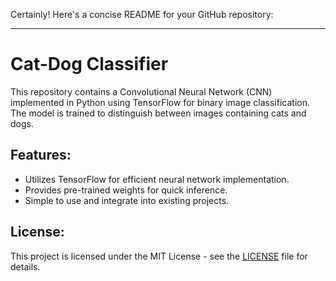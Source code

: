 Certainly! Here's a concise README for your GitHub repository:

---

# Cat-Dog Classifier

This repository contains a Convolutional Neural Network (CNN) implemented in Python using TensorFlow for binary image classification. The model is trained to distinguish between images containing cats and dogs.

## Features:

- Utilizes TensorFlow for efficient neural network implementation.
- Provides pre-trained weights for quick inference.
- Simple to use and integrate into existing projects.

## License:

This project is licensed under the MIT License - see the [LICENSE](LICENSE) file for details.
